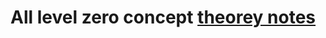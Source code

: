 # All level zero concept  [theorey notes](https://reminiscent-cold-fd5.notion.site/All-levelZero-Concepts-under-one-roof-8be7cf78c82c4489b061ff0b77e518cb)

